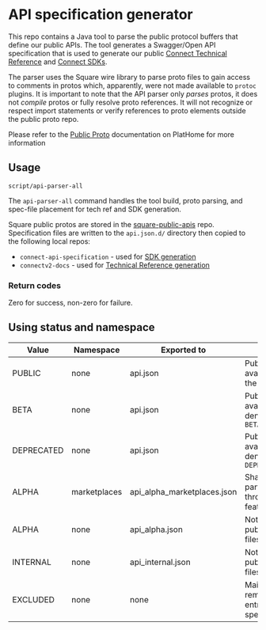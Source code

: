 # API specification generator

This repo contains a Java tool to parse the public protocol buffers that define
our public APIs. The tool generates a Swagger/Open API specification that is used
to generate our public
[Connect Technical Reference](https://docs.connect.squareup.com/api/connect/v2)
and [Connect SDKs](https://docs.connect.squareup.com/sdks).

The parser uses the Square wire library to parse proto files to gain access to
comments in protos which, apparently, were not made available to `protoc`
plugins.
It is important to note that the API parser only _parses_ protos, it does not
_compile_ protos or fully resolve proto references. It will not recognize or
respect import statements or verify references to proto elements outside the
public proto repo.

Please refer to the
[Public Proto](https://plathome.sqprod.co/docs/public-protos)
documentation on PlatHome for more information


## Usage

```
script/api-parser-all
```

The `api-parser-all` command handles the tool build, proto parsing, and spec-file
placement for tech ref and SDK generation.

Square public protos are stored in the
[square-public-apis](https://git.sqcorp.co/projects/XP/repos/square-public-apis/browse)
repo. Specification files are written to the `api.json.d/` directory then copied
to the following local repos:

* `connect-api-specification` - used for
  [SDK generation](https://git.sqcorp.co/projects/XP/repos/connect-api-specification/browse)
* `connectv2-docs` - used for
  [Technical Reference generation](https://git.sqcorp.co/projects/CAD/repos/connectv2-docs/browse)

### Return codes

Zero for success, non-zero for failure.


## Using status and namespace

| Value      | Namespace    | Exported to                 | Use                                           |
| ---------- | ------------ | --------------------------- | --------------------------------------------- |
| PUBLIC     | none         | api.json                    | Publicly available in the API                 |
| BETA       | none         | api.json                    | Publicly available but denoted as `BETA`      |
| DEPRECATED | none         | api.json                    | Publicly available but denoted as `DEPRECATED`|
| ALPHA      | marketplaces | api_alpha_marketplaces.json | Shared with partners through feature flag     |
| ALPHA      | none         | api_alpha.json              | Not valid for public proto files              |
| INTERNAL   | none         | api_internal.json           | Not valid for public proto files              |
| EXCLUDED   | none         | none                        | Maintenance; removes entry from spec          |
